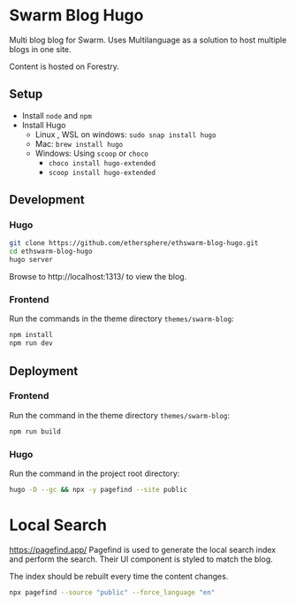 # Swarm Blog Hugo

Multi blog blog for Swarm. Uses Multilanguage as a solution to host multiple blogs in one site.

Content is hosted on Forestry.

## Setup

- Install `node` and `npm`
- Install Hugo
  - Linux , WSL on windows: `sudo snap install hugo`
  - Mac: `brew install hugo`
  - Windows: Using `scoop` or `choco`
    - `choco install hugo-extended`
    - `scoop install hugo-extended`

## Development

### Hugo

```bash
git clone https://github.com/ethersphere/ethswarm-blog-hugo.git
cd ethswarm-blog-hugo
hugo server
```

Browse to http://localhost:1313/ to view the blog.

### Frontend

Run the commands in the theme directory `themes/swarm-blog`:

```bash
npm install
npm run dev
```

## Deployment

### Frontend

Run the command in the theme directory `themes/swarm-blog`:

```bash
npm run build
```

### Hugo

Run the command in the project root directory:

```bash
hugo -D --gc && npx -y pagefind --site public
```

# Local Search

https://pagefind.app/ Pagefind is used to generate the local search index and perform the search. Their UI component
is styled to match the blog.

The index should be rebuilt every time the content changes.

```bash
npx pagefind --source "public" --force_language "en"
```
